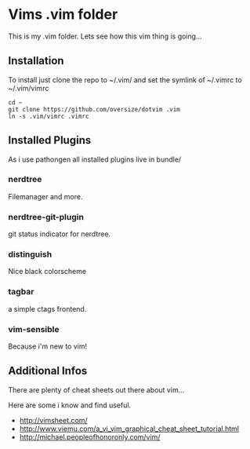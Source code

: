 # Vims .vim folder 

This is my .vim folder. Lets see how this vim thing is going...

## Installation

To install just clone the repo to ~/.vim/ and set the symlink of ~/.vimrc to ~/.vim/vimrc

```
cd ~
git clone https://github.com/oversize/dotvim .vim
ln -s .vim/vimrc .vimrc
```

## Installed Plugins

As i use pathongen all installed plugins live in bundle/

### nerdtree

Filemanager and more.

### nerdtree-git-plugin

git status indicator for nerdtree.

### distinguish

Nice black colorscheme

### tagbar

a simple ctags frontend.

###  vim-sensible

Because i'm new to vim!

## Additional Infos

There are plenty of cheat sheets out there about vim... 

Here are some i know and find useful.

* http://vimsheet.com/
* http://www.viemu.com/a_vi_vim_graphical_cheat_sheet_tutorial.html
* http://michael.peopleofhonoronly.com/vim/



